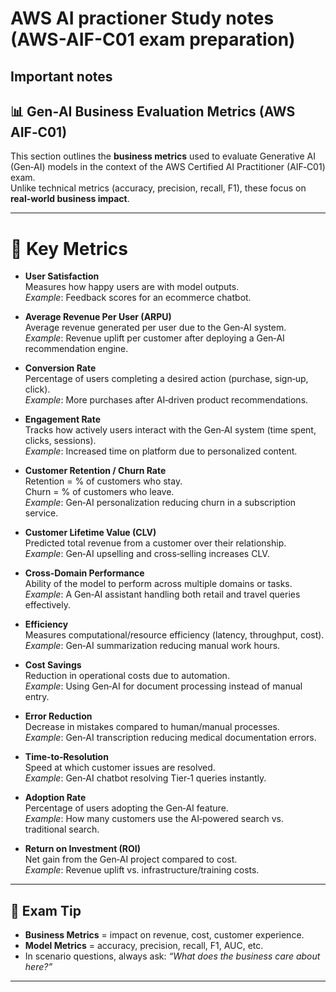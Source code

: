 # AWS AI practioner Study notes (AWS-AIF-C01 exam preparation)

## Important notes


## 📊 Gen‑AI Business Evaluation Metrics (AWS AIF‑C01)

This section outlines the **business metrics** used to evaluate Generative AI (Gen‑AI) models in the context of the AWS Certified AI Practitioner (AIF‑C01) exam.  
Unlike technical metrics (accuracy, precision, recall, F1), these focus on **real-world business impact**.

---

# 🔑 Key Metrics

- **User Satisfaction**  
  Measures how happy users are with model outputs.  
  *Example*: Feedback scores for an ecommerce chatbot.

- **Average Revenue Per User (ARPU)**  
  Average revenue generated per user due to the Gen‑AI system.  
  *Example*: Revenue uplift per customer after deploying a Gen‑AI recommendation engine.

- **Conversion Rate**  
  Percentage of users completing a desired action (purchase, sign‑up, click).  
  *Example*: More purchases after AI‑driven product recommendations.

- **Engagement Rate**  
  Tracks how actively users interact with the Gen‑AI system (time spent, clicks, sessions).  
  *Example*: Increased time on platform due to personalized content.

- **Customer Retention / Churn Rate**  
  Retention = % of customers who stay.  
  Churn = % of customers who leave.  
  *Example*: Gen‑AI personalization reducing churn in a subscription service.

- **Customer Lifetime Value (CLV)**  
  Predicted total revenue from a customer over their relationship.  
  *Example*: Gen‑AI upselling and cross‑selling increases CLV.

- **Cross‑Domain Performance**  
  Ability of the model to perform across multiple domains or tasks.  
  *Example*: A Gen‑AI assistant handling both retail and travel queries effectively.

- **Efficiency**  
  Measures computational/resource efficiency (latency, throughput, cost).  
  *Example*: Gen‑AI summarization reducing manual work hours.

- **Cost Savings**  
  Reduction in operational costs due to automation.  
  *Example*: Using Gen‑AI for document processing instead of manual entry.

- **Error Reduction**  
  Decrease in mistakes compared to human/manual processes.  
  *Example*: Gen‑AI transcription reducing medical documentation errors.

- **Time‑to‑Resolution**  
  Speed at which customer issues are resolved.  
  *Example*: Gen‑AI chatbot resolving Tier‑1 queries instantly.

- **Adoption Rate**  
  Percentage of users adopting the Gen‑AI feature.  
  *Example*: How many customers use the AI‑powered search vs. traditional search.

- **Return on Investment (ROI)**  
  Net gain from the Gen‑AI project compared to cost.  
  *Example*: Revenue uplift vs. infrastructure/training costs.

---

## 🧠 Exam Tip
- **Business Metrics** = impact on revenue, cost, customer experience.  
- **Model Metrics** = accuracy, precision, recall, F1, AUC, etc.  
- In scenario questions, always ask: *“What does the business care about here?”*

---
